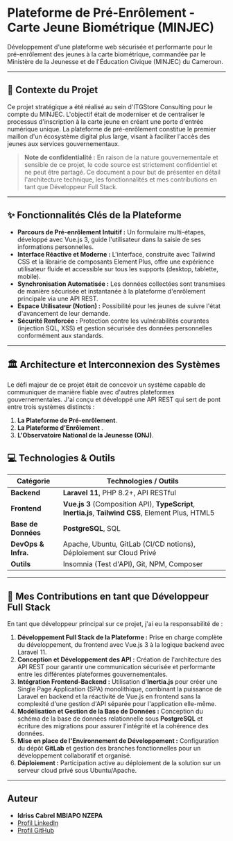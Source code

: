 # Plateforme de Pré-Enrôlement - Carte Jeune Biométrique (MINJEC)

Développement d'une plateforme web sécurisée et performante pour le pré-enrôlement des jeunes à la carte biométrique, commandée par le Ministère de la Jeunesse et de l'Éducation Civique (MINJEC) du Cameroun.

---

## 📝 Contexte du Projet

Ce projet stratégique a été réalisé au sein d'ITGStore Consulting pour le compte du MINJEC. L'objectif était de moderniser et de centraliser le processus d'inscription à la carte jeune en créant une porte d'entrée numérique unique. La plateforme de pré-enrôlement constitue le premier maillon d'un écosystème digital plus large, visant à faciliter l'accès des jeunes aux services gouvernementaux.

> **Note de confidentialité :** En raison de la nature gouvernementale et sensible de ce projet, le code source est strictement confidentiel et ne peut être partagé. Ce document a pour but de présenter en détail l'architecture technique, les fonctionnalités et mes contributions en tant que Développeur Full Stack.

---

## ✨ Fonctionnalités Clés de la Plateforme

*   **Parcours de Pré-enrôlement Intuitif :** Un formulaire multi-étapes, développé avec Vue.js 3, guide l'utilisateur dans la saisie de ses informations personnelles.
*   **Interface Réactive et Moderne :** L'interface, construite avec Tailwind CSS et la librairie de composants Element Plus, offre une expérience utilisateur fluide et accessible sur tous les supports (desktop, tablette, mobile).
*   **Synchronisation Automatisée :** Les données collectées sont transmises de manière sécurisée et instantanée à la plateforme d'enrôlement principale via une API REST.
*   **Espace Utilisateur (Notion) :** Possibilité pour les jeunes de suivre l'état d'avancement de leur demande.
*   **Sécurité Renforcée :** Protection contre les vulnérabilités courantes (injection SQL, XSS) et gestion sécurisée des données personnelles conformément aux standards.

---

## 🏛️ Architecture et Interconnexion des Systèmes

Le défi majeur de ce projet était de concevoir un système capable de communiquer de manière fiable avec d'autres plateformes gouvernementales. J'ai conçu et développé une API REST qui sert de pont entre trois systèmes distincts :

1.  **La Plateforme de Pré-enrôlement**.
2.  **La Plateforme d'Enrôlement** .
3.  **L'Observatoire National de la Jeunesse (ONJ)**.



## 💻 Technologies & Outils

| Catégorie             | Technologies / Outils                                      |
| --------------------- | ---------------------------------------------------------- |
| **Backend**           | **Laravel 11**, PHP 8.2+, API RESTful                      |
| **Frontend**          | **Vue.js 3** (Composition API), **TypeScript**, **Inertia.js**, **Tailwind CSS**, Element Plus, HTML5 |
| **Base de Données**   | **PostgreSQL**, SQL                                        |
| **DevOps & Infra.**   | Apache, Ubuntu, GitLab (CI/CD notions), Déploiement sur Cloud Privé |
| **Outils**            | Insomnia (Test d'API), Git, NPM, Composer                  |

---

## 🚀 Mes Contributions en tant que Développeur Full Stack

En tant que développeur principal sur ce projet, j'ai eu la responsabilité de :

1.  **Développement Full Stack de la Plateforme :** Prise en charge complète du développement, du frontend avec Vue.js 3 à la logique backend avec Laravel 11.
2.  **Conception et Développement des API :** Création de l'architecture des API REST pour garantir une communication sécurisée et performante entre les différentes plateformes gouvernementales.
3.  **Intégration Frontend-Backend :** Utilisation d'**Inertia.js** pour créer une Single Page Application (SPA) monolithique, combinant la puissance de Laravel en backend et la réactivité de Vue.js en frontend sans la complexité d'une gestion d'API séparée pour l'application elle-même.
4.  **Modélisation et Gestion de la Base de Données :** Conception du schéma de la base de données relationnelle sous **PostgreSQL** et écriture des migrations pour assurer l'intégrité et la cohérence des données.
5.  **Mise en place de l'Environnement de Développement :** Configuration du dépôt **GitLab** et gestion des branches fonctionnelles pour un développement collaboratif et organisé.
6.  **Déploiement :** Participation active au déploiement de la solution sur un serveur cloud privé sous Ubuntu/Apache.

---

## Auteur

*   **Idriss Cabrel MBIAPO NZEPA**
*   [Profil LinkedIn](https://www.linkedin.com/in/idriss-cabrel-mbiapo-nzepa-b1222a363)
*   [Profil GitHub](https://github.com/idriss-mbiapo/)

